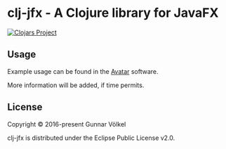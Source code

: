 # clj-jfx - A Clojure library for JavaFX

[![Clojars Project](https://img.shields.io/clojars/v/clj-jfx.svg)](https://clojars.org/clj-jfx)

## Usage

Example usage can be found in the [Avatar](https://github.com/sysbio-bioinf/avatar) software.

More information will be added, if time permits.


## License

Copyright © 2016-present Gunnar Völkel

clj-jfx is distributed under the Eclipse Public License v2.0.